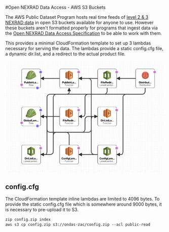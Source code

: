 #Open NEXRAD Data Access - AWS S3 Buckets

The AWS Public Dataset Program hosts real time feeds of [level 2 & 3 NEXRAD data](https://registry.opendata.aws/noaa-nexrad/) in open S3 buckets available for anyone to use. However these buckets aren't formatted properly for programs that ingest data via the [Open NEXRAD Data Access Specification](https://allisonhouse.com/Documents/ondas.txt) to be able to work with them.

This provides a minimal CloudFormation template to set up 3 lambdas necessary for serving the data. The lambdas provide a static config.cfg file, a dynamic dir.list, and a redirect to the actual product file.

![architecture](architecture.png)

## config.cfg

The CloudFormation template inline lambdas are limited to 4096 bytes. To provide the static config.cfg file which is somewhere around 9000 bytes, it is necessary to pre-upload it to S3.

```
zip config.zip index
aws s3 cp config.zip s3://ondas-zac/config.zip --acl public-read
```


